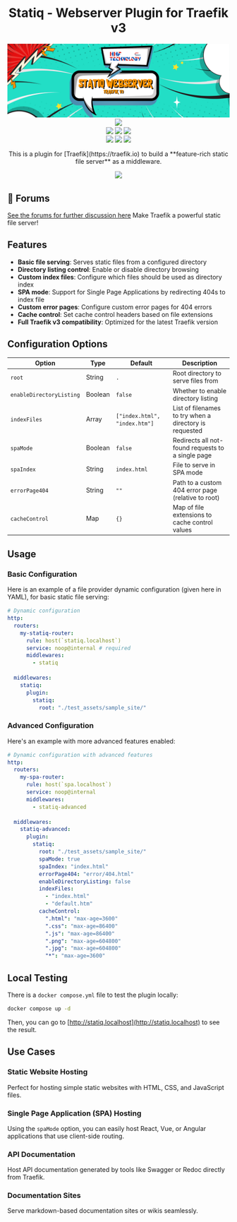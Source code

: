 <div align="center" width="100%">
    <h1> Statiq - Webserver Plugin for Traefik v3</h1>
    <img width="auto" src=".assets/banner.png">
    <a target="_blank" href="https://GitHub.com/hhftechnology/tlsguard/graphs/contributors/"><img src="https://img.shields.io/github/contributors/hhftechnology/tlsguard.svg" /></a><br>
    <a target="_blank" href="https://GitHub.com/hhftechnology/statiq/commits/"><img src="https://img.shields.io/github/last-commit/hhftechnology/statiq.svg" /></a>
    <a target="_blank" href="https://GitHub.com/hhftechnology/statiq/issues/"><img src="https://img.shields.io/github/issues/hhftechnology/statiq.svg" /></a>
    <a target="_blank" href="https://github.com/hhftechnology/statiq/issues?q=is%3Aissue+is%3Aclosed"><img src="https://img.shields.io/github/issues-closed/hhftechnology/statiq.svg" /></a><br>
        <a target="_blank" href="https://github.com/hhftechnology/statiq/stargazers"><img src="https://img.shields.io/github/stars/hhftechnology/statiq.svg?style=social&label=Star" /></a>
    <a target="_blank" href="https://github.com/hhftechnology/statiq/network/members"><img src="https://img.shields.io/github/forks/hhftechnology/statiq.svg?style=social&label=Fork" /></a>
    <a target="_blank" href="https://github.com/hhftechnology/statiq/watchers"><img src="https://img.shields.io/github/watchers/hhftechnology/statiq.svg?style=social&label=Watch" /></a><br>
</div>

<div align="center" width="100%">
    <p>This is a plugin for [Traefik](https://traefik.io) to build a **feature-rich static file server** as a middleware.</p>
    <a target="_blank" href="https://github.com/hhftechnology/statiq"><img src="https://img.shields.io/badge/maintainer-hhftechnology-orange" /></a>
</div>

## 📝 Forums

[See the forums for further discussion here](https://forum.hhf.technology/)
Make Traefik a powerful static file server!

## Features

- **Basic file serving**: Serves static files from a configured directory
- **Directory listing control**: Enable or disable directory browsing
- **Custom index files**: Configure which files should be used as directory index
- **SPA mode**: Support for Single Page Applications by redirecting 404s to index file
- **Custom error pages**: Configure custom error pages for 404 errors
- **Cache control**: Set cache control headers based on file extensions
- **Full Traefik v3 compatibility**: Optimized for the latest Traefik version

## Configuration Options

| Option | Type | Default | Description |
|--------|------|---------|-------------|
| `root` | String | `.` | Root directory to serve files from |
| `enableDirectoryListing` | Boolean | `false` | Whether to enable directory listing |
| `indexFiles` | Array | `["index.html", "index.htm"]` | List of filenames to try when a directory is requested |
| `spaMode` | Boolean | `false` | Redirects all not-found requests to a single page |
| `spaIndex` | String | `index.html` | File to serve in SPA mode |
| `errorPage404` | String | `""` | Path to a custom 404 error page (relative to root) |
| `cacheControl` | Map | `{}` | Map of file extensions to cache control values |

## Usage

### Basic Configuration

Here is an example of a file provider dynamic configuration (given here in
YAML), for basic static file serving:

```yaml
# Dynamic configuration
http:
  routers:
    my-statiq-router:
      rule: host(`statiq.localhost`)
      service: noop@internal # required
      middlewares:
        - statiq

  middlewares:
    statiq:
      plugin:
        statiq:
          root: "./test_assets/sample_site/"
```

### Advanced Configuration

Here's an example with more advanced features enabled:

```yaml
# Dynamic configuration with advanced features
http:
  routers:
    my-spa-router:
      rule: host(`spa.localhost`)
      service: noop@internal
      middlewares:
        - statiq-advanced

  middlewares:
    statiq-advanced:
      plugin:
        statiq:
          root: "./test_assets/sample_site/"
          spaMode: true
          spaIndex: "index.html"
          errorPage404: "error/404.html"
          enableDirectoryListing: false
          indexFiles:
            - "index.html"
            - "default.htm"
          cacheControl:
            ".html": "max-age=3600"
            ".css": "max-age=86400"
            ".js": "max-age=86400"
            ".png": "max-age=604800"
            ".jpg": "max-age=604800"
            "*": "max-age=3600"
```

## Local Testing

There is a `docker compose.yml` file to test the plugin locally:

```bash
docker compose up -d
```

Then, you can go to [http://statiq.localhost](http://statiq.localhost) to see the
result.

## Use Cases

### Static Website Hosting

Perfect for hosting simple static websites with HTML, CSS, and JavaScript files.

### Single Page Application (SPA) Hosting

Using the `spaMode` option, you can easily host React, Vue, or Angular applications 
that use client-side routing.

### API Documentation

Host API documentation generated by tools like Swagger or Redoc directly from Traefik.

### Documentation Sites

Serve markdown-based documentation sites or wikis seamlessly.
